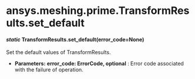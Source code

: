# ansys.meshing.prime.TransformResults.set_default

#### *static* TransformResults.set_default(error_code=None)

Set the default values of TransformResults.

* **Parameters:**
  **error_code: ErrorCode, optional**
  : Error code associated with the failure of operation.

<!-- !! processed by numpydoc !! -->
